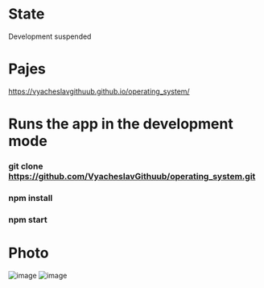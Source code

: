 # State
Development suspended

# Pajes
https://vyacheslavgithuub.github.io/operating_system/

# Runs the app in the development mode
### git clone https://github.com/VyacheslavGithuub/operating_system.git
### npm install
### npm start

# Photo
![image](https://user-images.githubusercontent.com/111220807/202090248-72280e45-a6bb-48b4-8a77-b81d1033cf25.png)
![image](https://user-images.githubusercontent.com/111220807/202090350-46d6994d-e6f0-4c13-8f3f-245bf5393a6f.png)

